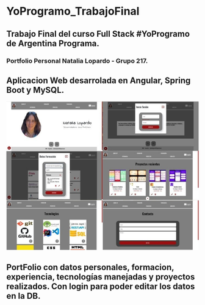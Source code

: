 # YoProgramo_TrabajoFinal
## Trabajo Final del curso Full Stack #YoProgramo de Argentina Programa. 
### Portfolio Personal Natalia Lopardo - Grupo 217.
## Aplicacion Web desarrolada en Angular, Spring Boot y MySQL.
![Pantallas](https://github.com/lailatan/YoProgramo_TrabajoFinal/blob/main/pantallas.jpg)
## PortFolio con datos personales, formacion, experiencia, tecnologías manejadas y proyectos realizados. Con login para poder editar los datos en la DB.
